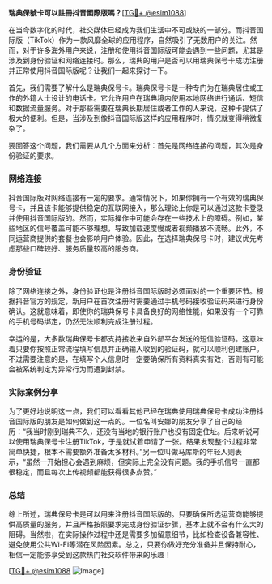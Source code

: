 **瑞典保號卡可以註冊抖音國際版嗎？**[[TG💪+ @esim1088](https://t.me/s/esim1088)]

在当今数字化的时代，社交媒体已经成为我们生活中不可或缺的一部分。而抖音国际版（TikTok）作为一款风靡全球的应用程序，自然吸引了无数用户的关注。然而，对于许多海外用户来说，注册和使用抖音国际版可能会遇到一些问题，尤其是涉及到身份验证和网络连接时。那么，瑞典的用户是否可以用瑞典保号卡成功注册并正常使用抖音国际版呢？让我们一起来探讨一下。

首先，我们需要了解什么是瑞典保号卡。瑞典保号卡是一种专门为在瑞典居住或工作的外籍人士设计的电话卡。它允许用户在瑞典境内使用本地网络进行通话、短信和数据流量服务。对于那些需要在瑞典长期居住或者工作的人来说，这种卡提供了极大的便利。但是，当涉及到像抖音国际版这样的应用程序时，情况就变得稍微复杂了。

要回答这个问题，我们需要从几个方面来分析：首先是网络连接的问题，其次是身份验证的要求。

### 网络连接

抖音国际版对网络连接有一定的要求。通常情况下，如果你拥有一个有效的瑞典保号卡，并且该卡能够提供稳定的互联网接入，那么理论上你是可以通过这款卡登录并使用抖音国际版的。然而，实际操作中可能会存在一些技术上的障碍。例如，某些地区的信号覆盖可能不够理想，导致加载速度慢或者视频播放不流畅。此外，不同运营商提供的套餐也会影响用户体验。因此，在选择瑞典保号卡时，建议优先考虑那些口碑较好、服务质量较高的服务商。

### 身份验证

除了网络连接之外，身份验证也是注册抖音国际版时必须面对的一个重要环节。根据抖音官方的规定，新用户在首次注册时需要通过手机号码接收验证码来进行身份确认。这就意味着，即使你的瑞典保号卡具备良好的网络性能，如果没有一个可靠的手机号码绑定，仍然无法顺利完成注册过程。

幸运的是，大多数瑞典保号卡都支持接收来自外部平台发送的短信验证码。这意味着只要你按照正常流程填写信息并正确输入收到的验证码，就可以顺利创建账户。不过需要注意的是，在填写个人信息时一定要确保所有资料真实有效，否则有可能会被系统判定为异常行为而遭到封禁。

### 实际案例分享

为了更好地说明这一点，我们可以看看其他已经在瑞典使用瑞典保号卡成功注册抖音国际版的朋友是如何做到这一点的。一位名叫安娜的朋友分享了自己的经历：“我当时刚到瑞典不久，还没有当地的银行账户也没有固定住址。后来听说可以使用瑞典保号卡注册TikTok，于是就试着申请了一张。结果发现整个过程非常简单快捷，根本不需要额外准备太多材料。”另一位叫做马库斯的年轻人则表示，“虽然一开始担心会遇到麻烦，但实际上完全没有问题。我的手机信号一直都很稳定，而且每次上传视频都能获得很多点赞。”

### 总结

综上所述，瑞典保号卡是可以用来注册抖音国际版的。只要确保所选运营商能够提供高质量的服务，并且严格按照要求完成身份验证步骤，基本上就不会有什么大的阻碍。当然啦，在实际操作过程中还是需要多加留意细节，比如检查设备兼容性、避免使用公共Wi-Fi等潜在风险因素。总之，只要你做好充分准备并且保持耐心，相信一定能够享受到这款热门社交软件带来的乐趣！

[[TG💪+ @esim1088](https://t.me/s/esim1088) ![Image](https://i.postimg.cc/4NQfJmqS/Snipaste-2025-05-13-00-14-12.png)]